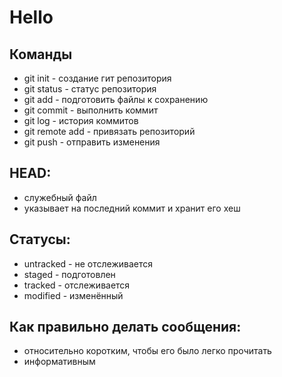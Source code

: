 # Hello

## Команды

- git init - создание гит репозитория
- git status - статус репозитория
- git add - подготовить файлы к сохранению
- git commit - выполнить коммит
- git log - история коммитов
- git remote add - привязать репозиторий
- git push - отправить изменения


## HEAD:
- служебный файл
- указывает на последний коммит и хранит его хеш


## Статусы:
- untracked - не отслеживается
- staged - подготовлен
- tracked - отслеживается
- modified - изменённый


## Как правильно делать сообщения:
- относительно коротким, чтобы его было легко прочитать
- информативным
